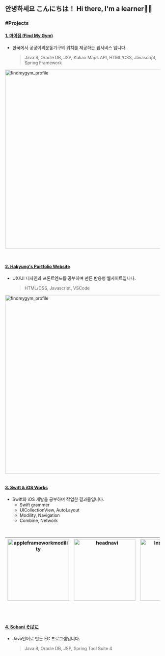 ## 안녕하세요 こんにちは！ Hi there, I'm a learner👋🤓

### #Projects

#### [1. 마이짐 (Find My Gym)](https://github.com/hortenssiaa/findmygym)
- 한국에서  공공야외운동기구의 위치를 제공하는 웹서비스 입니다. <br>
  > Java 8, Oracle DB, JSP, Kakao Maps API, HTML/CSS, Javascript, Spring Framework

<img width="580" alt="findmygym_profile" src="https://user-images.githubusercontent.com/16066576/203699270-d8ab9f34-c69f-4c00-ac88-9aecf679a098.png"> <br>

<br>


#### [2. Hakyung's Portfolio Website](https://hortenssiaa.github.io/Portfolio/)
- UX/UI 디자인과 프론트엔드를 공부하며 만든 반응형 웹사이트입니다. <br>
  > HTML/CSS, Javascript, VSCode

<img width="580" alt="findmygym_profile" src="https://user-images.githubusercontent.com/16066576/203701256-c64b4de0-9fc4-4eac-8fa8-f5d666e138c5.png"> <br><br>



#### [3. Swift & iOS Works](https://github.com/hortenssiaa/playInThePlayground)
- Swift와 iOS 개발을 공부하며 작업한 결과물입니다. <br>
  - Swift grammer
  - UICollectionView, AutoLayout
  - Modility, Navigation
  - Combine, Network


<br>

| <img width="200" alt="appleframeworkmodility" src="https://user-images.githubusercontent.com/16066576/195789537-1a67b935-aeb2-4c9d-ba2c-58b37883b780.gif"> | <img width="200" alt="headnavi" src="https://user-images.githubusercontent.com/16066576/196177776-c619ddd8-2b0e-4bb1-b0e2-21293fd430c6.gif"> | <img width="200" alt="InstaSearchApp" src="https://user-images.githubusercontent.com/16066576/194843405-522c6729-4055-410b-ad73-b4965b2cf0d1.gif"> | <img width="200" alt="githubnetwork" src="https://user-images.githubusercontent.com/16066576/198974260-4de10e72-ca77-4ef1-b212-a588c1c11696.gif"> |
|------|------|------|------|


<br><br>




#### [4. Sobani そばに](https://github.com/hortenssiaa/Sobani)
- Java언어로 만든 EC 프로그램입니다. <br>
  > Java 8, Oracle DB, JSP, Spring Tool Suite 4

<br><br>







<!--

**hortenssiaa/hortenssiaa** is a ✨ _special_ ✨ repository because its `README.md` (this file) appears on your GitHub profile.

Here are some ideas to get you started:

- 🔭 I’m currently working on 'Bid & Auction Manager' Web service!
- 👩🏻‍💻 I'm going to work in Japan as a Engineer!
- 🌱 I’m currently learning Data analysis with R languge working at R Studio!
- 👯 I’m looking to collaborate on ...
- 🤔 I’m looking for help with ...
- 💬 Ask me about anything! Let's talk :) 
- 📫 How to reach me: ...
- 😄 Pronouns: ...
- ⚡ Fun fact: ...

- 🌎 I'm going be a World Class iOS Developer!
- 🔭 I’m currently working on 'Bid & Auction Manager' Web service!
- 🌱 I’m currently learning Data analysis with R languge working at R Studio!
- 💬 Ask me about anything! Let's talk :) 
- 🌺 'hortenssiaa' is the name of one of my favorite flowers, and it's French!
- ⚡ Fun fact: I can eat 7 bowls of Wakame(seaweed) soup at once ;)-->

